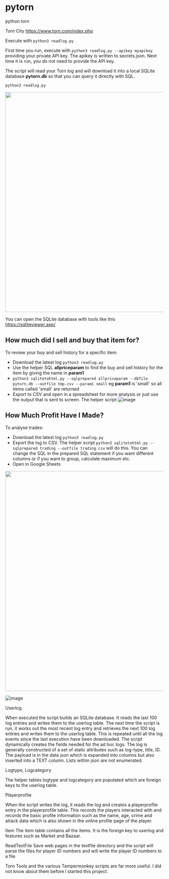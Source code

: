 # pytorn
python torn

Torn City https://www.torn.com/index.php

Execute with `python3 readlog.py`

First time you run, execute with `python3 readlog.py --apikey myapikey` providing your private API key.
The apikey is written to secrets.json.  Next time it is run, you do not need to provide the API key.

The script will read your Torn log and will download it into a local SQLite database **pytorn.db** so that you can query it directly with SQL.

`python3 readlog.py`

<img src="https://github.com/user-attachments/assets/a80201bd-cb1f-486d-af60-f61a8957fa98" width="700">


You can open the SQLite database with tools like this [https://sqliteviewer.app/ ](https://sqliteviewer.app/#/pytorn.db/table/userlog/)

How much did I sell and buy that item for?
-------------------------------------------
To review your buy and sell history for a specific item:
* Download the latest log `python3 readlog.py`
* Use the helper SQL **allpriceparam** to find the buy and sell history for the item by giving the name in **param1**
* `python3 sqlitetohtml.py --sqlprepared allpriceparam --dbfile pytorn.db --outfile tmp.csv --param1 small` eg **param1** is 'small' so all items called 'small' are returned
* Export to CSV and open in a spreadsheet for more analysis or just use the output that is sent to screen.  The helper script 
![image](https://github.com/user-attachments/assets/cb3ce97d-60ec-4982-9289-a431cfb4174d)




How Much Profit Have I Made?
-----------------------------

To analyse trades:
* Download the latest log `python3 readlog.py`
* Export the log to CSV.  The helper script `python3 sqlitetohtml.py --sqlprepared trading --outfile trading.csv` will do this.  You can change the SQL in the prepared SQL statement if you want different columns or if you want to group, calculate maximum etc.
* Open in Google Sheets

<img src="https://github.com/user-attachments/assets/0093b7b8-ee09-40b6-996f-9b26ebb046ec" width="700">


![image](https://github.com/user-attachments/assets/aeef2f37-877c-4fee-b4eb-78f4fe1eee44)
  

Userlog

When executed the script builds an SQLite database.  It reads the last 100 log entries and writes them to the userlog table.  The next time the script is run, it works out the most recent log entry and retrieves the next 100 log entries and writes them to the userlog table.  This is repeated until all the log events since the last execution have been downloaded.  The script dynamically creates the fields needed for the ad hoc logs.  The log is generally constructed of a set of static attributes such as log-type, title, ID.  The payload is in the data json which is expanded into columns but also inserted into a TEXT column.  Lists within json are not enumerated.  

Logtype, Logcategory

The helper tables logtype and logcategory are populated which are foreign keys to the userlog table.

Playerprofile

When the script writes the log, it reads the log and creates a playerprofile entry in the playerprofile table.  This records the players interacted with and records the basic profile information such as the name, age, crime and attack data which is also shown in the online profile page of the player.

Item
The item table contains all the items.  It is the foreign key to userlog and features such as Market and Bazaar.

ReadTextFile
Save web pages in the textfile directory and the script will parse the files for player ID numbers and will write the player ID numbers to a file

Torn Tools and the various Tampermonkey scripts are far more useful. I did not know about them before I started this project.

